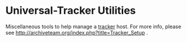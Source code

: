 Universal-Tracker Utilities
===========================

Miscellaneous tools to help manage a [tracker](https://github.com/ArchiveTeam/universal-tracker) host. For more info, please see http://archiveteam.org/index.php?title=Tracker_Setup .


